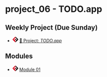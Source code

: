# project_06 - TODO.app

## Weekly Project (Due Sunday)
- ![FSA](/logo.png) [🔬 Project: *TODO.app*]()

## Modules

- ![FSA](/logo.png) [Module 01](module_01)
<!-- - ![FSA](/logo.png) [Module 02](module_02) -->
<!-- - ![FSA](/logo.png) [Module 03](module_03) -->